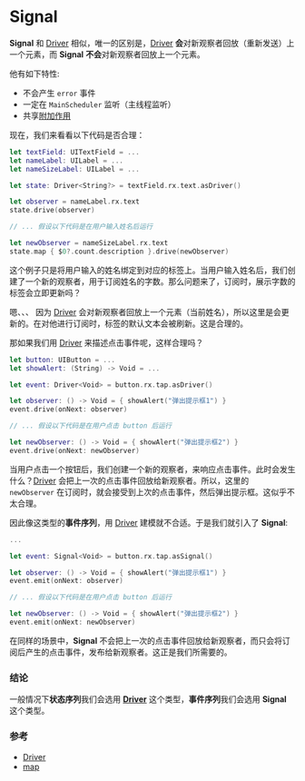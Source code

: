 # Signal

**Signal** 和 [Driver] 相似，唯一的区别是，[Driver] **会**对新观察者回放（重新发送）上一个元素，而 **Signal** **不会**对新观察者回放上一个元素。

他有如下特性:

* 不会产生 `error` 事件
* 一定在 `MainScheduler` 监听（主线程监听）
* 共享[附加作用]

现在，我们来看看以下代码是否合理：

```swift
let textField: UITextField = ...
let nameLabel: UILabel = ...
let nameSizeLabel: UILabel = ...

let state: Driver<String?> = textField.rx.text.asDriver()

let observer = nameLabel.rx.text
state.drive(observer)

// ... 假设以下代码是在用户输入姓名后运行

let newObserver = nameSizeLabel.rx.text
state.map { $0?.count.description }.drive(newObserver)
```

这个例子只是将用户输入的姓名绑定到对应的标签上。当用户输入姓名后，我们创建了一个新的观察者，用于订阅姓名的字数。那么问题来了，订阅时，展示字数的标签会立即更新吗？

嗯、、、 因为 [Driver] 会对新观察者回放上一个元素（当前姓名），所以这里是会更新的。在对他进行订阅时，标签的默认文本会被刷新。这是合理的。

那如果我们用 [Driver] 来描述点击事件呢，这样合理吗？

```swift
let button: UIButton = ...
let showAlert: (String) -> Void = ...

let event: Driver<Void> = button.rx.tap.asDriver()

let observer: () -> Void = { showAlert("弹出提示框1") }
event.drive(onNext: observer)

// ... 假设以下代码是在用户点击 button 后运行

let newObserver: () -> Void = { showAlert("弹出提示框2") }
event.drive(onNext: newObserver)
```

当用户点击一个按钮后，我们创建一个新的观察者，来响应点击事件。此时会发生什么？[Driver] 会把上一次的点击事件回放给新观察者。所以，这里的 `newObserver` 在订阅时，就会接受到上次的点击事件，然后弹出提示框。这似乎不太合理。

因此像这类型的**事件序列**，用 [Driver] 建模就不合适。于是我们就引入了 **Signal**:

```swift
...

let event: Signal<Void> = button.rx.tap.asSignal()

let observer: () -> Void = { showAlert("弹出提示框1") }
event.emit(onNext: observer)

// ... 假设以下代码是在用户点击 button 后运行

let newObserver: () -> Void = { showAlert("弹出提示框2") }
event.emit(onNext: newObserver)
```

在同样的场景中，**Signal** 不会把上一次的点击事件回放给新观察者，而只会将订阅后产生的点击事件，发布给新观察者。这正是我们所需要的。

### 结论
一般情况下**状态序列**我们会选用 **[Driver]** 这个类型，**事件序列**我们会选用 **Signal** 这个类型。

### 参考

* [Driver]
* [map]

[Driver]:/content/rxswift_core/observable/driver.md
[附加作用]:/content/recipes/pure_function.md
[map]:/content/decision_tree/map.md
